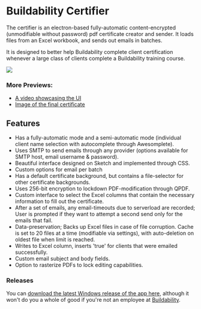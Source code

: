 # Buildability Certifier

The certifier is an electron-based fully-automatic content-encrypted (unmodifiable without password) pdf certificate creator and sender. It loads files from an Excel workbook, and sends out emails in batches. 

It is designed to better help Buildability complete client certification whenever a large class of clients complete a Buildability training course.

![](https://github.com/steven-xie/buildability-certifier/blob/master/image-showcase/ui-main.png)

### More Previews:
- [A video showcasing the UI](https://www.youtube.com/watch?v=53A7nspEz6U)
- [Image of the final certificate](https://github.com/steven-xie/buildability-certifier/blob/master/image-showcase/certificate-sent.png)

## Features
- Has a fully-automatic mode and a semi-automatic mode (individual client name selection with autocomplete through Awesomplete).
- Uses SMTP to send emails through any provider (options available for SMTP host, email username & password).
- Beautiful interface designed on Sketch and implemented through CSS.
- Custom options for email per batch
- Has a default certificate background, but contains a file-selector for other certificate backgrounds.
- Uses 256-bit encryption to lockdown PDF-modification through QPDF.
- Custom interface to select the Excel columns that contain the necessary information to fill out the certificate.
- After a set of emails, any email-timeouts due to serverload are recorded; User is prompted if they want to attempt a second send only for the emails that fail.
- Data-preservation; Backs up Excel files in case of file corruption. Cache is set to 20 files at a time (modifiable via settings), with auto-deletion on oldest file when limit is reached. 
- Writes to Excel column, inserts 'true' for clients that were emailed successfully.
- Custom email subject and body fields.
- Option to rasterize PDFs to lock editing capabilities.

### Releases
You can [download the latest Windows release of the app here](https://github.com/steven-xie/buildability-certifier/releases), although it won't do you a whole of good if you're not an employee at [Buildability](http://www.buildability.ca).
